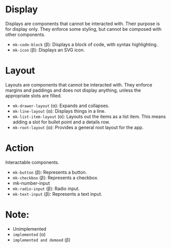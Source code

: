 # Display

Displays are components that cannot be interacted with. Their purpose is for display only. They
enforce some styling, but cannot be composed with other components.

-   `mk-code-block` (β): Displays a block of code, with syntax highlighting.
-   `mk-icon` (β): Displays an SVG icon.

# Layout

Layouts are components that cannot be interacted with. They enforce margins and paddings and does
not display anything, unless the appropriate slots are filled.

-   `mk-drawer-layout` (α): Expands and collapses.
-   `mk-line-layout` (α): Displays things in a line.
-   `mk-list-item-layout` (α): Layouts out the items as a list item. This means adding a slot for
    bullet point and a details row.
-   `mk-root-layout` (α): Provides a general root layout for the app.

# Action

Interactable components.

-   `mk-button` (β): Represents a button.
-   `mk-checkbox` (β): Represents a checkbox.
-   mk-number-input
-   `mk-radio-input` (β): Radio input.
-   `mk-text-input` (β): Represents a text input.

# Note:

-   Unimplemented
-   `implemented` (α)
-   `implemented and demoed` (β)
